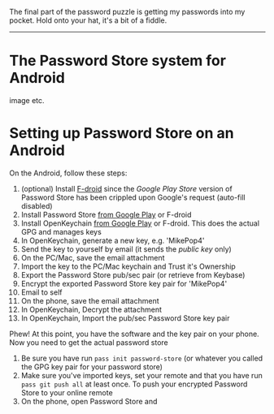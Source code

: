<!--
.. title: Password databases: Installing password-store on Android
.. slug: password-store-1
.. date: 2018-06-24 22:45:22 UTC+10:00
.. tags: password-store, keepassx, passwords, git, gpg, ssh, keybase
.. category: 
.. link: 
.. description: 
.. type: text
-->

The final part of the password puzzle is getting my passwords into my pocket.  Hold onto your hat, it's a bit of a fiddle.

<!-- TEASER_END -->
----


# The Password Store system for Android

image etc.


# Setting up Password Store on an Android


On the Android, follow these steps:

 1. (optional) Install [F-droid](https://f-droid.org/) since the *Google Play Store* version of Password Store has been crippled upon Google's request (auto-fill disabled)
 2. Install Password Store [from Google Play](https://play.google.com/store/apps/details?id=com.zeapo.pwdstore) or F-droid
 3. Install OpenKeychain [from Google Play](https://play.google.com/store/apps/details?id=org.sufficientlysecure.keychain) or F-droid. This does the actual GPG and manages keys
 4. In OpenKeychain, generate a new key, e.g. 'MikePop4'
 5. Send the key to yourself by email (it sends the *public key* only)
 6. On the PC/Mac, save the email attachment
 7. Import the key to the PC/Mac keychain and Trust it's Ownership
 8. Export the Password Store pub/sec pair (or retrieve from Keybase)
 9. Encrypt the exported Password Store key pair for 'MikePop4'
 10. Email to self
 11. On the phone, save the email attachment
 12. In OpenKeychain, Decrypt the attachment
 13. In OpenKeychain, Import the pub/sec Password Store key pair
 
 Phew! At this point, you have the software and the key pair on your phone. Now you need to get the actual password store

 1. Be sure you have run `pass init password-store` (or whatever you called the GPG key pair for your password store)
 2. Make sure you've imported keys, set your remote and that you have run `pass git push all` at least once.  To push your encrypted Password Store to your online remote
 3. On the phone, open Password Store and
